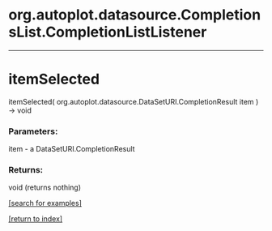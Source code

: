 # org.autoplot.datasource.CompletionsList.CompletionListListener
***
<a name="itemSelected"></a>
# itemSelected
itemSelected( org.autoplot.datasource.DataSetURI.CompletionResult item ) &rarr; void



### Parameters:
item - a DataSetURI.CompletionResult

### Returns:
void (returns nothing)


<a href="https://github.com/autoplot/dev/search?q=itemSelected&unscoped_q=itemSelected">[search for examples]</a>

<a href="https://github.com/autoplot/documentation/blob/master/javadoc/index-all.md">[return to index]</a>

